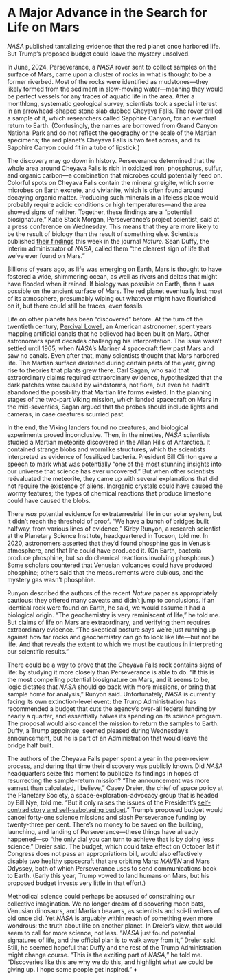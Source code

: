 # A Major Advance in the Search for Life on Mars

*NASA* published tantalizing evidence that the red planet once harbored life. But Trump’s proposed budget could leave the mystery unsolved.

In June, 2024, Perseverance, a *NASA* rover sent to collect samples on the surface of Mars, came upon a cluster of rocks in what is thought to be a former riverbed. Most of the rocks were identified as mudstones—they likely formed from the sediment in slow-moving water—meaning they would be perfect vessels for any traces of aquatic life in the area. After a monthlong, systematic geological survey, scientists took a special interest in an arrowhead-shaped stone slab dubbed Cheyava Falls. The rover drilled a sample of it, which researchers called Sapphire Canyon, for an eventual return to Earth. (Confusingly, the names are borrowed from Grand Canyon National Park and do not reflect the geography or the scale of the Martian specimens; the red planet’s Cheyava Falls is two feet across, and its Sapphire Canyon could fit in a tube of lipstick.)

The discovery may go down in history. Perseverance determined that the whole area around Cheyava Falls is rich in oxidized iron, phosphorus, sulfur, and organic carbon—a combination that microbes could potentially feed on. Colorful spots on Cheyava Falls contain the mineral greigite, which some microbes on Earth excrete, and vivianite, which is often found around decaying organic matter. Producing such minerals in a lifeless place would probably require acidic conditions or high temperatures—and the area showed signs of neither. Together, these findings are a “potential biosignature,” Katie Stack Morgan, Perseverance’s project scientist, said at a press conference on Wednesday. This means that they are more likely to be the result of biology than the result of something else. Scientists published [their findings](https://www.nature.com/articles/s41586-025-09413-0) this week in the journal *Nature*. Sean Duffy, the interim administrator of *NASA*, called them “the clearest sign of life that we’ve ever found on Mars.”

Billions of years ago, as life was emerging on Earth, Mars is thought to have fostered a wide, shimmering ocean, as well as rivers and deltas that might have flooded when it rained. If biology was possible on Earth, then it was possible on the ancient surface of Mars. The red planet eventually lost most of its atmosphere, presumably wiping out whatever might have flourished on it, but there could still be traces, even fossils.

Life on other planets has been “discovered” before. At the turn of the twentieth century, [Percival Lowell](https://www.newyorker.com/news/fault-lines/the-long-history-of-life-on-mars), an American astronomer, spent years mapping artificial canals that he believed had been built on Mars. Other astronomers spent decades challenging his interpretation. The issue wasn’t settled until 1965, when *NASA*’s Mariner 4 spacecraft flew past Mars and saw no canals. Even after that, many scientists thought that Mars harbored life. The Martian surface darkened during certain parts of the year, giving rise to theories that plants grew there. Carl Sagan, who said that extraordinary claims required extraordinary evidence, hypothesized that the dark patches were caused by windstorms, not flora, but even he hadn’t abandoned the possibility that Martian life forms existed. In the planning stages of the two-part Viking mission, which landed spacecraft on Mars in the mid-seventies, Sagan argued that the probes should include lights and cameras, in case creatures scurried past.

In the end, the Viking landers found no creatures, and biological experiments proved inconclusive. Then, in the nineties, *NASA* scientists studied a Martian meteorite discovered in the Allan Hills of Antarctica. It contained strange blobs and wormlike structures, which the scientists interpreted as evidence of fossilized bacteria. President Bill Clinton gave a speech to mark what was potentially “one of the most stunning insights into our universe that science has ever uncovered.” But when other scientists reëvaluated the meteorite, they came up with several explanations that did not require the existence of aliens. Inorganic crystals could have caused the wormy features; the types of chemical reactions that produce limestone could have caused the blobs.



There *was* potential evidence for extraterrestrial life in our solar system, but it didn’t reach the threshold of proof. “We have a bunch of bridges built halfway, from various lines of evidence,” Kirby Runyon, a research scientist at the Planetary Science Institute, headquartered in Tucson, told me. In 2020, astronomers asserted that they’d found phosphine gas in Venus’s atmosphere, and that life could have produced it. (On Earth, bacteria produce phosphine, but so do chemical reactions involving phosphorus.) Some scholars countered that Venusian volcanoes could have produced phosphine; others said that the measurements were dubious, and the mystery gas wasn’t phosphine.

Runyon described the authors of the recent *Nature* paper as appropriately cautious: they offered many caveats and didn’t jump to conclusions. If an identical rock were found on Earth, he said, we would assume it had a biological origin. “The geochemistry is very reminiscent of life,” he told me. But claims of life on Mars are extraordinary, and verifying them requires extraordinary evidence. “The skeptical posture says we’re just running up against how far rocks and geochemistry can go to look like life—but not be life. And that reveals the extent to which we must be cautious in interpreting our scientific results.”

There could be a way to prove that the Cheyava Falls rock contains signs of life: by studying it more closely than Perseverance is able to do. “If this is the most compelling potential biosignature on Mars, and it seems to be, logic dictates that *NASA* should go back with more missions, or bring that sample home for analysis,” Runyon said. Unfortunately, *NASA* is currently facing its own extinction-level event: the Trump Administration has recommended a budget that cuts the agency’s over-all federal funding by nearly a quarter, and essentially halves its spending on its science program. The proposal would also cancel the mission to return the samples to Earth. Duffy, a Trump appointee, seemed pleased during Wednesday’s announcement, but he is part of an Administration that would leave the bridge half built.

The authors of the Cheyava Falls paper spent a year in the peer-review process, and during that time their discovery was publicly known. Did *NASA* headquarters seize this moment to publicize its findings in hopes of resurrecting the sample-return mission? “The announcement was more earnest than calculated, I believe,” Casey Dreier, the chief of space policy at the Planetary Society, a space-exploration-advocacy group that is headed by Bill Nye, told me. “But it only raises the issues of the President’s [self-contradictory and self-sabotaging budget](https://www.newyorker.com/news/the-lede/inside-trump-and-musks-takeover-of-nasa).” Trump’s proposed budget would cancel forty-one science missions and slash Perseverance funding by twenty-three per cent. There’s no money to be saved on the building, launching, and landing of Perseverance—these things have already happened—so “the only dial you can turn to achieve that is by doing less science,” Dreier said. The budget, which could take effect on October 1st if Congress does not pass an appropriations bill, would also effectively disable two healthy spacecraft that are orbiting Mars: *MAVEN* and Mars Odyssey, both of which Perseverance uses to send communications back to Earth. (Early this year, Trump vowed to land humans on Mars, but his proposed budget invests very little in that effort.)

Methodical science could perhaps be accused of constraining our collective imagination. We no longer dream of discovering moon bats, Venusian dinosaurs, and Martian beavers, as scientists and sci-fi writers of old once did. Yet *NASA* is arguably within reach of something even more wondrous: the truth about life on another planet. In Dreier’s view, that would seem to call for more science, not less. “*NASA* just found potential signatures of life, and the official plan is to walk away from it,” Dreier said. Still, he seemed hopeful that Duffy and the rest of the Trump Administration might change course. “This is the exciting part of *NASA*,” he told me. “Discoveries like this are why we do this, and highlight what we could be giving up. I hope some people get inspired.” ♦